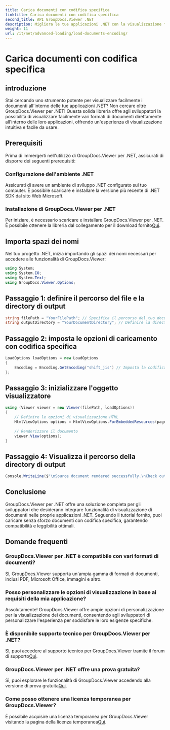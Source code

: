 ```yaml
---
title: Carica documenti con codifica specifica
linktitle: Carica documenti con codifica specifica
second_title: API GroupDocs.Viewer .NET
description: Migliora le tue applicazioni .NET con la visualizzazione fluida dei documenti utilizzando GroupDocs.Viewer per .NET. Carica facilmente documenti con codifica specifica e personalizza l'esperienza di visualizzazione.
weight: 11
url: /it/net/advanced-loading/load-documents-encoding/
---
```


# Carica documenti con codifica specifica

## introduzione
Stai cercando uno strumento potente per visualizzare facilmente i documenti all'interno delle tue applicazioni .NET? Non cercare oltre GroupDocs.Viewer per .NET! Questa solida libreria offre agli sviluppatori la possibilità di visualizzare facilmente vari formati di documenti direttamente all'interno delle loro applicazioni, offrendo un'esperienza di visualizzazione intuitiva e facile da usare.
## Prerequisiti
Prima di immergerti nell'utilizzo di GroupDocs.Viewer per .NET, assicurati di disporre dei seguenti prerequisiti:
### Configurazione dell'ambiente .NET
Assicurati di avere un ambiente di sviluppo .NET configurato sul tuo computer. È possibile scaricare e installare la versione più recente di .NET SDK dal sito Web Microsoft.
### Installazione di GroupDocs.Viewer per .NET
 Per iniziare, è necessario scaricare e installare GroupDocs.Viewer per .NET. È possibile ottenere la libreria dal collegamento per il download fornito[Qui](https://releases.groupdocs.com/viewer/net/).

## Importa spazi dei nomi
Nel tuo progetto .NET, inizia importando gli spazi dei nomi necessari per accedere alle funzionalità di GroupDocs.Viewer:
```csharp
using System;
using System.IO;
using System.Text;
using GroupDocs.Viewer.Options;
```

## Passaggio 1: definire il percorso del file e la directory di output
```csharp
string filePath = "YourFilePath"; // Specifica il percorso del tuo documento
string outputDirectory = "YourDocumentDirectory"; // Definire la directory di output per le pagine renderizzate
```
## Passaggio 2: imposta le opzioni di caricamento con codifica specifica
```csharp
LoadOptions loadOptions = new LoadOptions
{
    Encoding = Encoding.GetEncoding("shift_jis") // Imposta la codifica desiderata (ad esempio, shift_jis)
};
```
## Passaggio 3: inizializzare l'oggetto visualizzatore
```csharp
using (Viewer viewer = new Viewer(filePath, loadOptions))
{
    // Definire le opzioni di visualizzazione HTML
    HtmlViewOptions options = HtmlViewOptions.ForEmbeddedResources(pageFilePathFormat);
    
    // Renderizzare il documento
    viewer.View(options);
}
```
## Passaggio 4: Visualizza il percorso della directory di output
```csharp
Console.WriteLine($"\nSource document rendered successfully.\nCheck output in {outputDirectory}.");
```

## Conclusione
GroupDocs.Viewer per .NET offre una soluzione completa per gli sviluppatori che desiderano integrare funzionalità di visualizzazione di documenti nelle proprie applicazioni .NET. Seguendo il tutorial fornito, puoi caricare senza sforzo documenti con codifica specifica, garantendo compatibilità e leggibilità ottimali.
## Domande frequenti
### GroupDocs.Viewer per .NET è compatibile con vari formati di documenti?
Sì, GroupDocs.Viewer supporta un'ampia gamma di formati di documenti, inclusi PDF, Microsoft Office, immagini e altro.
### Posso personalizzare le opzioni di visualizzazione in base ai requisiti della mia applicazione?
Assolutamente! GroupDocs.Viewer offre ampie opzioni di personalizzazione per la visualizzazione dei documenti, consentendo agli sviluppatori di personalizzare l'esperienza per soddisfare le loro esigenze specifiche.
### È disponibile supporto tecnico per GroupDocs.Viewer per .NET?
 Sì, puoi accedere al supporto tecnico per GroupDocs.Viewer tramite il forum di supporto[Qui](https://forum.groupdocs.com/c/viewer/9).
### GroupDocs.Viewer per .NET offre una prova gratuita?
Sì, puoi esplorare le funzionalità di GroupDocs.Viewer accedendo alla versione di prova gratuita[Qui](https://releases.groupdocs.com/).
### Come posso ottenere una licenza temporanea per GroupDocs.Viewer?
 È possibile acquisire una licenza temporanea per GroupDocs.Viewer visitando la pagina della licenza temporanea[Qui](https://purchase.groupdocs.com/temporary-license/).